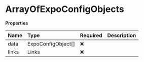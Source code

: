 # ArrayOfExpoConfigObjects

**Properties**

| Name  | Type               | Required | Description |
| :---- | :----------------- | :------- | :---------- |
| data  | ExpoConfigObject[] | ❌       |             |
| links | Links              | ❌       |             |

